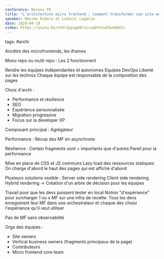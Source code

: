 ```yaml
---
conference: Devoxx FR
title: "L’architecture micro frontend : comment transformer son site web en puzzle géant collaboratif"
speaker: Maxime Ribera et Ludovic Lagatie
date: 2024-04-19
video: https://youtu.be/t4VrZypugA8?si=vpDYeSu83wn60Olv
---
```

tags: #archi

Ancêtre des microfrontends, les iframes

Mono repo ou multi repo : Les 2 fonctionnent

Rendre les équipes indépendantes et autonomes
Equipes DevOps
Liberté sur les technos
Chaque équipe est responsable de la composition des pages

Choix d'archi : 
- Performance et résilience
- SEO
- Expérience personnalisée
- Migration progressive
- Focus sur la developer XP

Composant principal : Agrégateur

Performance : Récup des MF en asynchrone

Résilience : Certain fragments sont + importants que d'autres
Pareil pour la performance

Mise en place de CSS et JS communs
Lazy load des ressources statiques
On charge d'abord le haut des pages qui est affiché d'abord

Plusieurs solutions ossible : 
Server side rendering
Client side rendering
Hybrid rendering
-> Création d'un arbre de décision pour les équipes

Travail pour que les devs puissent tester en local
Notion "d'expérience" pour surcharger 1 ou x MF sur une infra de recette.
Tous les devs enregistrent leur MF dans une orchestrateur et chaque dev choisi l'expérience qu'il veut utiliser

Pas de MF sans observabilité

Orga des équipes :
- Site owners
- Vertical business owners (fragments principaux de la page)
- Contributeurs
- Micro frontend core team

